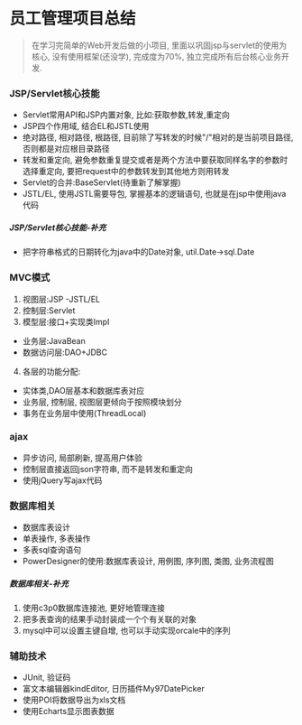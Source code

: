 
# 员工管理项目总结
> 在学习完简单的Web开发后做的小项目, 里面以巩固jsp与servlet的使用为核心, 没有使用框架(还没学), 完成度为70%, 独立完成所有后台核心业务开发.

### JSP/Servlet核心技能
- Servlet常用API和JSP内置对象, 比如:获取参数,转发,重定向
- JSP四个作用域, 结合EL和JSTL使用
- 绝对路径, 相对路径, 根路径, 目前除了写转发的时候"/"相对的是当前项目路径, 否则都是对应根目录路径 
- 转发和重定向, 避免参数重复提交或者是两个方法中要获取同样名字的参数时选择重定向, 要把request中的参数转发到其他地方则用转发
- Servlet的合并:BaseServlet(待重新了解掌握)
- JSTL/EL, 使用JSTL需要导包, 掌握基本的逻辑语句, 也就是在jsp中使用java代码

##### JSP/Servlet核心技能-补充
- 把字符串格式的日期转化为java中的Date对象, util.Date->sql.Date

### MVC模式
1. 视图层:JSP -JSTL/EL
2. 控制层:Servlet
3. 模型层:接口+实现类Impl
- 业务层:JavaBean  
- 数据访问层:DAO+JDBC  

4. 各层的功能分配:  
- 实体类,DAO层基本和数据库表对应
- 业务层, 控制层, 视图层更倾向于按照模块划分
- 事务在业务层中使用(ThreadLocal)

### ajax
- 异步访问, 局部刷新, 提高用户体验
- 控制层直接返回json字符串, 而不是转发和重定向
- 使用jQuery写ajax代码

### 数据库相关
- 数据库表设计
- 单表操作, 多表操作
- 多表sql查询语句
- PowerDesigner的使用:数据库表设计, 用例图, 序列图, 类图, 业务流程图
##### 数据库相关-补充
1. 使用c3p0数据库连接池, 更好地管理连接
2. 把多表查询的结果手动封装成一个个有关联的对象
3. mysql中可以设置主键自增, 也可以手动实现orcale中的序列

### 辅助技术 
- JUnit, 验证码
- 富文本编辑器kindEditor, 日历插件My97DatePicker
- 使用POI将数据导出为xls文档
- 使用Echarts显示图表数据